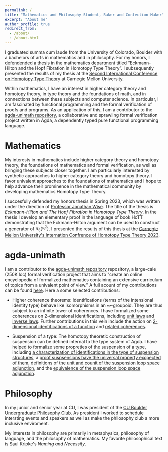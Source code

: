 ```yaml
---
permalink: /
title: "Mathematics and Philosophy Student, Baker and Confection Maker"
excerpt: "About me"
author_profile: true
redirect_from: 
  - /about/
  - /about.html
---
```



<!-- Google tag (gtag.js) -->
<script async src="https://www.googletagmanager.com/gtag/js?id=G-D9DVR2HZM8"></script>
<script>
  window.dataLayer = window.dataLayer || [];
  function gtag(){dataLayer.push(arguments);}
  gtag('js', new Date());

  gtag('config', 'G-D9DVR2HZM8');
</script>


I graduated summa cum laude from the University of Colorado, Boulder with a bachelors of arts in mathematics and in philosophy. For my honors, I defendended a thesis in the mathematics department titled “Eckmann-Hilton and the Hopf Fibration in Homotopy Type Theory”. I subsequently presented the results of my thesis at the [Second International Conference on Homotopy Type Theory](https://hott.github.io/HoTT-2023/) at Carnegie Mellon University.

Within mathematics, I have an interest in higher category theory and homotopy theory, in type theory and the foundations of math, and in connections between these subjects and computer science. In particular, I am fascinated by functional programming and the formal verification of proofs and programs. As an application of this, I am a contributor to the [agda-unimath repository](https://unimath.github.io/agda-unimath/), a collaborative and sprawling formal verification project written in Agda, a dependently typed pure functional programming language.


Mathematics
======
My interests in mathematics include higher category theory and homotopy theory, the foundations of mathematics and formal verification, as well as bringing these subjects closer together. I am particularly interested by synthetic approaches to higher category theory and homotopy theory. I favor univalent approaches to the foundations of mathematics and I hope to help advance their prominence in the mathematical community by developing mathematics Homotopy Type Theory.

I succesfully defended my honors thesis in Spring 2023, which was written under the direction of [Professor Jonathan Wise](http://math.colorado.edu/~jonathan.wise/index.html). The title of the thesis is *Eckmann-Hilton and The Hopf Fibration in Homotopy Type Theory*. In the thesis I develop an elementary proof in the language of book HoTT demonstrating that the Eckmann-Hilton argument can be used to construct a generator of $\pi_3(\mathbb{S^2})$. I presented the results of this thesis at the [Carnegie Mellon University's Internation Confrence of Homotopy Type Theory 2023](https://hott.github.io/HoTT-2023/).

agda-unimath
======
I am a contributor to the [agda-unimath repository](https://unimath.github.io/agda-unimath/) repository, a large-cale (250K loc) formal verification project that aims to "create an online encyclopedia of formalized mathematics containing an extensive curriculum of topics from a univalent point of view." A full acount of my contributions can be found [here](https://github.com/UniMath/agda-unimath/pulls?q=is%3Apr+is%3Aclosed+author%3Amorphismz). Here a some selected contributions:

- Higher coherence theorems: Identifications (terms of the intensional identity type) behave like isomorphisms in an $\infty$-groupoid. They are thus subject to an infinite tower of coherences. I have formalized some coherences on 2-dimensional identifications, including [unit laws](https://unimath.github.io/agda-unimath/foundation.path-algebra.html#7502) and [inverse laws](https://unimath.github.io/agda-unimath/foundation.path-algebra.html#8603). Further contributions in this vein include the action on [2-dimensional identifications of a function](https://unimath.github.io/agda-unimath/foundation.path-algebra.html#11341) and [related coherences](https://unimath.github.io/agda-unimath/foundation.path-algebra.html#11645).

- Suspension of a type: The homotopy theoretic construction of suspension can be defined internal to the type system of Agda. I have helped to formalize some propreties of the suspension of a type, including [a characterization of identifications in the type of suspension structures](https://unimath.github.io/agda-unimath/synthetic-homotopy-theory.suspensions-of-types.html#4783), a [proof suspsensions have the universal property excpected of them](https://unimath.github.io/agda-unimath/synthetic-homotopy-theory.suspensions-of-types.html#11043), definitions of [the unit and counit of the suspension loop space adjunction](https://unimath.github.io/agda-unimath/synthetic-homotopy-theory.suspensions-of-types.html#15436), and the [equivalence of the suspension loop space adjunction](https://unimath.github.io/agda-unimath/synthetic-homotopy-theory.suspensions-of-types.html#18007).

Philosophy
======
In my junior and senior year at CU, I was president of the [CU Boulder Undergraduate Philosophy Club](https://www.colorado.edu/philosophy/events/undergraduate-philosophy-club). As president I worked to schedule intersting events and speakers as well as make the philosophy club a more inclusive enviroment.

My interests in philosophy are primarily in metaphysics, philosophy of language, and the philosophy of mathematics. My favorite philosophical text is Saul Kripke's *Naming and Necessity*.